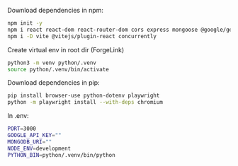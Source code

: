 Download dependencies in npm:

```bash
npm init -y
npm i react react-dom react-router-dom cors express mongoose @google/generative-ai
npm i -D vite @vitejs/plugin-react concurrently
```

Create virtual env in root dir (ForgeLink)

```bash
python3 -m venv python/.venv
source python/.venv/bin/activate
```

Download dependencies in pip:

```bash
pip install browser-use python-dotenv playwright
python -m playwright install --with-deps chromium

```

In .env:

```bash
PORT=3000
GOOGLE_API_KEY=""
MONGODB_URI=""
NODE_ENV=development
PYTHON_BIN=python/.venv/bin/python
```
